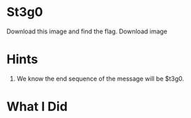 # St3g0

Download this image and find the flag.
Download image

# Hints

1. We know the end sequence of the message will be $t3g0.

# What I Did


``` 



```